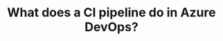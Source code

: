 ---
title: "What does a CI pipeline do in Azure DevOps?"
type: "question"
layout: "single"
answers:
    - id: answer1
      title: "It runs at night and generates a nightly build from the files in the version control system"
      explain: "The 'C' in CI means the pipeline runs continuously and generates a new build when files are pushed or merged into the version control system."

    - id: answer2
      title: "It deploys applications into cloud environments"
      explain: "The CD pipeline deploys applications."

    - id: answer3
      title: "It builds cloud infratructure (CI) from infrastructure-as-code files"
      explain: "CI stands for Continuous Integration, not Cloud Infrastructure."

    - id: answer4
      title: "It builds applications continuously from the files in the version control system"
      correct: true
---